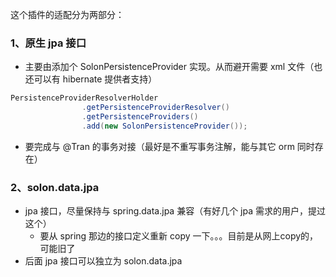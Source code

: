 

这个插件的适配分为两部分：


### 1、原生 jpa 接口

* 主要由添加个 SolonPersistenceProvider 实现。从而避开需要 xml 文件（也还可以有 hibernate 提供者支持）

```java
PersistenceProviderResolverHolder
                .getPersistenceProviderResolver()
                .getPersistenceProviders()
                .add(new SolonPersistenceProvider());
```

* 要完成与 @Tran 的事务对接（最好是不重写事务注解，能与其它 orm 同时存在）

### 2、solon.data.jpa

* jpa 接口，尽量保持与 spring.data.jpa 兼容（有好几个 jpa 需求的用户，提过这个）
  * 要从 spring 那边的接口定义重新 copy 一下。。。目前是从网上copy的，可能旧了
* 后面 jpa 接口可以独立为  solon.data.jpa